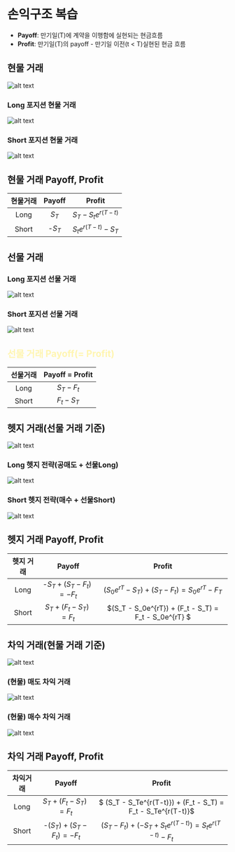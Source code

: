 # **손익구조 복습**

- **Payoff**: 만기일(T)에 계약을 이행함에 실현되는 현금흐름
- **Profit**: 만기일(T)의 payoff - 만기일 이전(t < T)실현된 현금 흐름

## **현물 거래**

![alt text](./img/2_현물_거래.png)

### **Long 포지션 현물 거래**

![alt text](./img/2_Long_현물.png)

### **Short 포지션 현물 거래**

![alt text](./img/2_Short_현물.png)

## **현물 거래 Payoff, Profit**

|현물거래| Payoff |        Profit         |
|:-----:|:------:|:---------------------:|
|  Long |$S_T$   |$S_T - S_{t}e^{r(T-t)}$|
| Short |-$S_T$  |$S_{t}e^{r(T-t)} - S_T$|

## **선물 거래**

### **Long 포지션 선물 거래**

![alt text](./img/2_Long_선물.png)

### **Short 포지션 선물 거래**

![alt text](./img/2_Short_선물.png)

## <span style="color:#fff5b1">**선물 거래 Payoff(= Profit)**</span>

|선물거래| Payoff = Profit |
|:-----:|:---------------:|
| Long  |$S_T - F_t$      |
| Short |$F_t - S_T$      |

## **헷지 거래(선물 거래 기준)**

![alt text](./img/2_헷지.png)

### **Long 헷지 전략(공매도 + 선물Long)**

![alt text](./img/2_Long_헷지.png)

### **Short 헷지 전략(매수 + 선물Short)**

![alt text](./img/2_Short_헷지.png)

## **헷지 거래 Payoff, Profit**

|헷지 거래|          Payoff             |                         Profit                        |
|:------:|:---------------------------:|:-----------------------------------------------------:|
|Long    |-$S_T + (S_T - F_t) = - F_t$ | $(S_{0}e^{rT} - S_T) + (S_T - F_t) = S_0e^{rT} - F_T$ |
|Short   |$S_T + (F_t - S_T) = F_t$  | $(S_T - S_0e^{rT}) + (F_t - S_T) = F_t - S_0e^{rT} $   |

## **차익 거래(현물 거래 기준)**

![alt text](./img/2_차익거래.png)

### **(현물) 매도 차익 거래**

![alt text](./img/2_매도_차익거래.png)

### **(현물) 매수 차익 거래**

![alt text](./img/2_매수_차익거래.png)

## **차익 거래 Payoff, Profit**

|차익거래|          Payoff             |                             Profit                                 |
|:-----:|:---------------------------:|:------------------------------------------------------------------:|
|Long   |$S_T + (F_t - S_T) = F_t$ | $ (S_T - S_Te^{r(T-t)}) + (F_t - S_T) =  F_t - S_Te^{r(T-t)}$             |
|Short  |-$(S_T) + (S_T - F_t) = - F_t$  | $(S_T - F_t) + (- S_T + S_te^{r(T-t)}) = S_te^{r(T-t)} - F_t$|